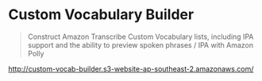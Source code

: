 # Custom Vocabulary Builder

> Construct Amazon Transcribe Custom Vocabulary lists, including IPA support and the ability to preview spoken phrases / IPA with Amazon Polly

http://custom-vocab-builder.s3-website-ap-southeast-2.amazonaws.com/
